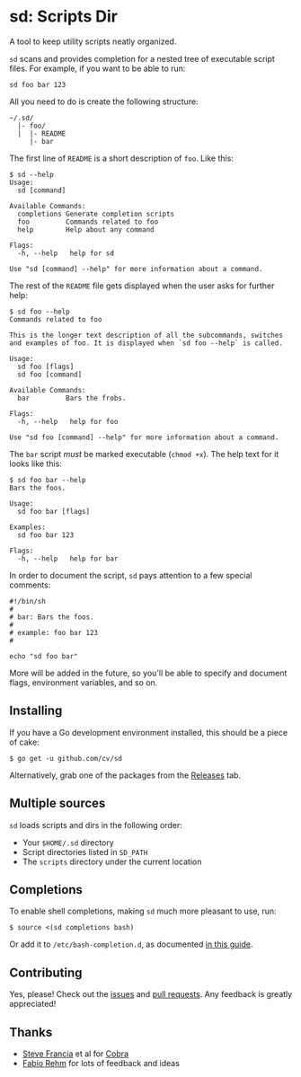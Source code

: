 # sd: Scripts Dir

A tool to keep utility scripts neatly organized.

`sd` scans and provides completion for a nested tree of executable script files. For example, if you want to be able to run:

```shell
sd foo bar 123
```

All you need to do is create the following structure:

```
~/.sd/
  |- foo/
  |  |- README
     |- bar
```

The first line of `README` is a short description of `foo`. Like this:

```
$ sd --help
Usage:
  sd [command]

Available Commands:
  completions Generate completion scripts
  foo         Commands related to foo
  help        Help about any command

Flags:
  -h, --help   help for sd

Use "sd [command] --help" for more information about a command.
```

The rest of the `README` file gets displayed when the user asks for further help:

```
$ sd foo --help
Commands related to foo

This is the longer text description of all the subcommands, switches
and examples of foo. It is displayed when `sd foo --help` is called.

Usage:
  sd foo [flags]
  sd foo [command]

Available Commands:
  bar         Bars the frobs.

Flags:
  -h, --help   help for foo

Use "sd foo [command] --help" for more information about a command.
```

The `bar` script *must* be marked executable (`chmod +x`). The help text for it looks like this:

```
$ sd foo bar --help
Bars the foos.

Usage:
  sd foo bar [flags]

Examples:
  sd foo bar 123

Flags:
  -h, --help   help for bar
```

In order to document the script, `sd` pays attention to a few special comments:

```shell
#!/bin/sh
#
# bar: Bars the foos.
#
# example: foo bar 123
#

echo "sd foo bar"
```

More will be added in the future, so you'll be able to specify and document flags, environment variables, and so on.

## Installing

If you have a Go development environment installed, this should be a piece of cake:

```shell
$ go get -u github.com/cv/sd
```

Alternatively, grab one of the packages from the [Releases](https://github.com/cv/sd/releases) tab.

## Multiple sources

`sd` loads scripts and dirs in the following order:

- Your `$HOME/.sd` directory
- Script directories listed in `SD_PATH`
- The `scripts` directory under the current location

## Completions

To enable shell completions, making `sd` much more pleasant to use, run:

```shell
$ source <(sd completions bash)
```

Or add it to `/etc/bash-completion.d`, as documented [in this guide](https://debian-administration.org/article/316/An_introduction_to_bash_completion_part_1).

## Contributing

Yes, please! Check out the [issues](https://github.com/cv/sd/issues) and [pull requests](https://github.com/cv/sd/pulls). Any feedback is greatly appreciated!

## Thanks

- [Steve Francia](https://github.com/spf13) et al for [Cobra](https://github.com/spf13/cobra)
- [Fabio Rehm](https://github.com/fgrehm) for lots of feedback and ideas
